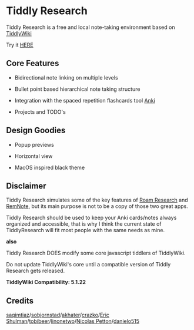 # Tiddly Research

Tiddly Research is a free and local note-taking environment based on [TiddlyWiki](https://tiddlywiki.com/)

Try it [HERE](https://kebifurai.github.io/TiddlyResearch)

## Core Features

* Bidirectional note linking on multiple levels

* Bullet point based hierarchical note taking structure

* Integration with the spaced repetition flashcards tool [Anki](https://apps.ankiweb.net/)

* Projects and TODO's

## Design Goodies

* Popup previews

* Horizontal view

* MacOS inspired black theme

## Disclaimer

Tiddly Research simulates some of the key features of [Roam Research](https://roamresearch.com/) and [RemNote](https://www.remnote.io/), but its main purpose is not to be a copy of those two great apps.

Tiddly Research should be used to keep your Anki cards/notes always organized and accessible, that is why I think the current state of TiddlyResearch will fit most people with the same needs as mine.

**also**

Tiddly Research DOES modify some core javascript tiddlers of TiddlyWiki.

Do not update TiddlyWiki's core until a compatible version of Tiddly Research gets released.

**TiddlyWiki Compatibility: 5.1.22**

## Credits

[saqimtiaz](https://saqimtiaz.github.io/sq-tw/streams.html)/[sobjornstad](https://sobjornstad.github.io/TiddlyRemember/)/[akhater](https://akhater.github.io/drift/)/[crazko](https://github.com/crazko/krystal)/[Eric Shulman](http://tiddlytools.com/timer.html)/[tobibeer](http://tobibeer.github.io/tw5-plugins/#Plugins)/[linonetwo](https://onetwo.ren/wiki/#:Index)/[Nicolas Petton](https://nicolas.petton.fr/tw/project-manager.html)/[danielo515](http://contextplugin.tiddlyspot.com)
